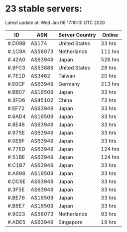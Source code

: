 # 23 stable servers:

Latest update at: Wed Jan 08 17:10:10 UTC 2020

| ID | ASN | Server Country | Online |
| -- | --- | -------------- | ------ |
| #.D09B | AS174 | United States | 33 hrs |
| #.1C9A | AS58073 | Netherlands | 111 hrs |
| #.42A0 | AS63949 | Japan | 526 hrs |
| #.9FC3 | AS53889 | United States | 28 hrs |
| #.7E1D | AS3462 | Taiwan | 20 hrs |
| #.E0CF | AS63949 | Germany | 213 hrs |
| #.BB07 | AS16509 | Japan | 33 hrs |
| #.3FD6 | AS45102 | China | 72 hrs |
| #.EF72 | AS63949 | Japan | 33 hrs |
| #.6AD4 | AS16509 | Japan | 33 hrs |
| #.8E48 | AS63949 | Japan | 33 hrs |
| #.975E | AS63949 | Japan | 33 hrs |
| #.0EBF | AS63949 | Japan | 33 hrs |
| #.77ED | AS63949 | Japan | 124 hrs |
| #.51BE | AS63949 | Japan | 124 hrs |
| #.C1B7 | AS63949 | Japan | 33 hrs |
| #.A998 | AS16509 | Japan | 33 hrs |
| #.DC6E | AS63949 | Japan | 33 hrs |
| #.3F5E | AS63949 | Japan | 33 hrs |
| #.BE76 | AS16509 | Japan | 33 hrs |
| #.B6E7 | AS16509 | Japan | 33 hrs |
| #.9023 | AS58073 | Netherlands | 93 hrs |
| #.ADE5 | AS63949 | Singapore | 19 hrs |

